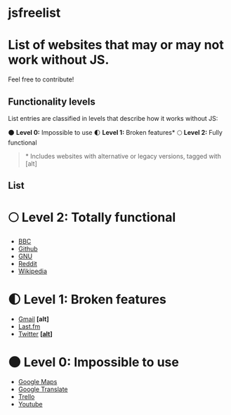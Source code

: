 
# jsfreelist

# List of websites that may or may not work without JS.

Feel free to contribute!

## Functionality levels

List entries are classified in levels that describe how it works without JS:

:new_moon: **Level 0:** Impossible to use
:first_quarter_moon: **Level 1:** Broken features*
:full_moon: **Level 2:** Fully functional

>\* Includes websites with alternative or legacy versions, tagged with [alt]

## List

# :full_moon: Level 2: Totally functional

* [BBC](http://www.bbc.com)
* [Github](http://github.com)
* [GNU](http://gnu.org)
* [Reddit](http://reddit.com)
* [Wikipedia](http://wikipedia.org)

# :first_quarter_moon: Level 1: Broken features

* [Gmail](http://gmail.com)  **[alt]**
* [Last.fm](http://last.fm)
* [Twitter](http://twitter.com) **[[alt](http://mobile.twitter.com/)]**

# :new_moon: Level 0: Impossible to use

* [Google Maps](http://maps.google.com)
* [Google Translate](http://translate.google.com)
* [Trello](http://trello.com)
* [Youtube](http://youtube.com)

